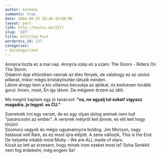 ```yaml
---
author: kalmanp
comments: true
date: 2004-08-25 16:46:42+00:00
layout: post
link: http://kavics.me/227/
slug: '227'
title: Untitled Post
wordpress_id: 227
categories:
- Uncategorized
---
```


Annyira tiszta ez a mai nap. Annyira szép ez a szám: The Doors - Riders On The Storm.  
Odakinn épp eltűnöben vannak az éles fények, de valahogy ez az utolsó pillanat, mikor mégis kristálytisztán látszik minden.  
Látom ahogy lenn a kis villamos becsukja az ajtókat, és kedvesen tovább gurul. Innen, most, Én így látom. De mégsem érzem az időt.




Ma megint kaptam egy jó tanácsot: **"na, ne agyalj tul sokat! vigyazz magadra. jo legyel. es CU."**




Szeretnék írni egy verset, de ez egy olyan dolog aminek nem tud "parancsolni az ember". A versnek mélyről kell jönnie, és elő kell hogy törjön!  
Szomorú vagyok és mégis ugyanannyira boldog. Jim Morison, nagy hatással volt Rám, és ez most újra előjött. A zene változik, This is the End. De helyette inkább most Moby - We are ALL made of stars.  
Kicsit az lett az érzesem, hogy minek írom ezeket most le? Soha Senkkit nem fog érdekelni, még engem Se!
